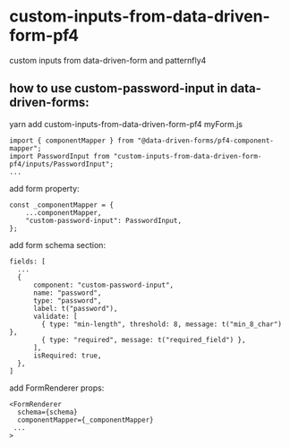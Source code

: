# custom-inputs-from-data-driven-form-pf4
custom inputs from data-driven-form and patternfly4

## how to use custom-password-input in data-driven-forms:
yarn add custom-inputs-from-data-driven-form-pf4
myForm.js
```
import { componentMapper } from "@data-driven-forms/pf4-component-mapper";
import PasswordInput from "custom-inputs-from-data-driven-form-pf4/inputs/PasswordInput";
...
```
add form property:
```
const _componentMapper = {
    ...componentMapper,
    "custom-password-input": PasswordInput,
};
```

add form schema section:
```
fields: [
  ...
  {
      component: "custom-password-input",
      name: "password",
      type: "password",
      label: t("password"),
      validate: [
        { type: "min-length", threshold: 8, message: t("min_8_char") },
        { type: "required", message: t("required_field") },
      ],
      isRequired: true,
  },
]
```

add FormRenderer props:
```
<FormRenderer
  schema={schema}
  componentMapper={_componentMapper}
 ...
>
```
